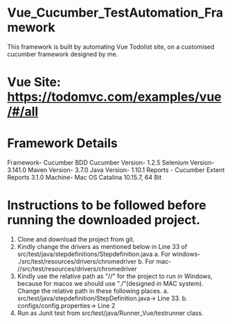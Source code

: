 # Vue_Cucumber_TestAutomation_Framework
This framework is built by automating Vue Todolist site, on a customised cucumber framework designed by me.

# Vue Site: https://todomvc.com/examples/vue/#/all

# Framework Details
Framework- Cucumber BDD
Cucumber Version- 1.2.5
Selenium Version- 3.141.0
Maven Version- 3.7.0
Java Version- 1.10.1
Reports - Cucumber Extent Reports 3.1.0
Machine- Mac OS Catalina 10.15.7, 64 Bit


 # Instructions to be followed before running the downloaded project.
1. Clone and download the project from git.
2. Kindly change the drivers as  mentioned below in Line 33 of src/test/java/stepdefinitions/Stepdefinition.java
a. For windows- ./src/test/resources/drivers/chromedriver
b. For mac- //src/test/resources/drivers/chromedriver
3. Kindly use the relative path as "//" for the project to run in Windows, because for macos we should use "./"(designed in MAC system).
Change the relative path in these following places.
a. src/test/java/stepdefinition/StepDefinition.java-> Line 33.
b. configs/config.properties-> Line 2
4. Run as Junit test from src/test/java/Runner_Vue/testrunner class.



